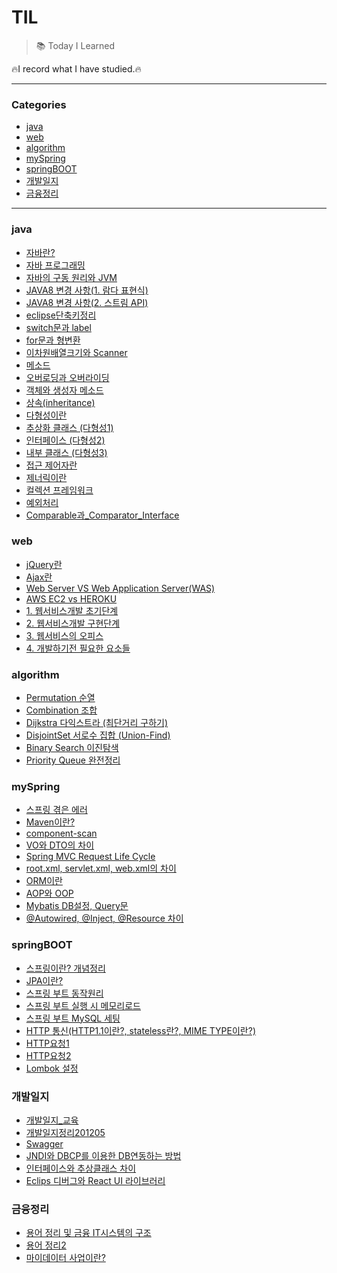 # TIL

>:books: Today I Learned

:fire:I record what I have studied.:fire:

***

### Categories

* [java](#java)
* [web](#web)
* [algorithm](#algorithm)
* [mySpring](#mySpring)
* [springBOOT](#springBOOT)
* [개발일지](#개발일지)
* [금융정리](#금융정리)

***

### java

- [자바란?](./java/자바란.md)
- [자바 프로그래밍](./java/자바_프로그래밍.md)
- [자바의 구동 원리와 JVM](./java/자바의_구동_원리와_JVM.md)
- [JAVA8 변경 사항(1. 람다 표현식)](./java/JAVA8_변경_사항(람다_표현식).md)
- [JAVA8 변경 사항(2. 스트림 API)](./java/JAVA8_변경_사항(스트림_API).md)
- [eclipse단축키정리](./java/eclipse단축키정리.md)
- [switch문과 label](./java/switch문과_label.md)
- [for문과 형변환](./java/for문과_형변환.md)
- [이차원배열크기와 Scanner](./java/이차원배열크기와_Scanner.md)
- [메소드](./java/메소드.md)
- [오버로딩과 오버라이딩](./java/오버로딩과_오버라이딩.md)
- [객체와 생성자 메소드](./java/객체와_생성자_메소드.md)
- [상속(inheritance)](./java/상속(inheritance).md)
- [다형성이란](./java/다형성이란.md)
- [추상화 클래스 (다형성1)](./java/추상클래스_(다형성1).md)
- [인터페이스 (다형성2)](./java/인터페이스_(다형성2).md)
- [내부 클래스 (다형성3)](./java/내부클래스_(다형성3).md)
- [접근 제어자란](./java/접근_제어자.md)
- [제너릭이란](./java/제너릭.md)
- [컬렉션 프레임워크](./java/컬렉션_프레임워크.md)
- [예외처리](./java/예외처리.md)
- [Comparable과_Comparator_Interface](./java/Comparable과_Comparator_Interface.md)

### web

* [jQuery란](./web/jQuery란.md)
* [Ajax란](./web/Ajax란.md)
* [Web Server VS Web Application Server(WAS)](./web/WAS_Webserver.md)
* [AWS EC2 vs HEROKU](./web/AWS_EC2_vs_HEROKU.md)
* [1. 웹서비스개발 초기단계](./web/웹서비스개발_초기단계.md)
* [2. 웹서비스개발 구현단계](./web/웹서비스개발_구현단계.md)
* [3. 웹서비스의 오피스](./web/웹서비스의_오피스.md)
* [4. 개발하기전 필요한 요소들](./web/개발하기_전_필요한_요소들.md)



### algorithm

* [Permutation 순열](./algorithm/permutation.md)
* [Combination 조합](./algorithm/combination.md)
* [Dijkstra 다익스트라 (최단거리 구하기)](./algorithm/dijkstra.md)
* [DisjointSet 서로수 집합 (Union-Find)](./algorithm/DisjointSet.md)
* [Binary Search 이진탐색](./algorithm/BinarySearch.md)
* [Priority Queue 완전정리](./algorithm/우선순위큐_정리.md)

### mySpring

* [스프링 겪은 에러](./myspring/스프링겪은에러.md)
* [Maven이란?](./myspring/Maven이란.md)
* [component-scan](./myspring/component-scan.md)
* [VO와 DTO의 차이](./myspring/VO와_DTO의_차이.md)
* [Spring MVC Request Life Cycle](./myspring/springMVC_request_Life_Cycle.md)
* [root.xml, servlet.xml, web.xml의 차이](./myspring/root,servlet,web_xml의_차이.md)
* [ORM이란](./myspring/ORM.md)
* [AOP와 OOP](./myspring/AOP와_OOP.md)
* [Mybatis DB설정, Query문](./myspring/Mybatis_DB설정,_Query문.md)
* [@Autowired, @Inject, @Resource 차이](./myspring/Autowired와_Inject와_Resource.md)

### springBOOT

* [스프링이란? 개념정리](./springboot/스프링이란.md)
* [JPA이란?](./springboot/JPA란.md)
* [스프링 부트 동작원리](./springboot/스프링부트동작원리.md)
* [스프링 부트 실행 시 메모리로드](./springboot/스프링실행시_메모리로드.md)
* [스프링 부트 MySQL 세팅](./springboot/스프링부트_MySQL세팅.md)
* [HTTP 통신(HTTP1.1이란?, stateless란?, MIME TYPE이란?)](./springboot/HTTP1.1이란.md)
* [HTTP요청1](./springboot/HTTP요청1.md)
* [HTTP요청2](./springboot/HTTP요청2.md)
* [Lombok 설정](./springboot/Lombok.md)

### 개발일지

* [개발일지_교육](./개발일지/개발일지_교육.md)
* [개발일지정리201205](./개발일지/개발일지정리201205.md)
* [Swagger](./개발일지/Swagger.md)
* [JNDI와 DBCP를 이용한 DB연동하는 방법](./개발일지/JNDI_DBCP.md)
* [인터페이스와 추상클래스 차이](./개발일지/인터페이스와_추상클래스.md)
* [Eclips 디버그와 React UI 라이브러리](./개발일지/이클립스디버그와_UI라이브러리.md)

### 금융정리

* [용어 정리 및 금융 IT시스템의 구조](./금융정리/금융_IT시스템.md)
* [용어 정리2](./금융정리/용어_정리2.md)
* [마이데이터 사업이란?](./금융정리/마이데이터_사업이란.md)

